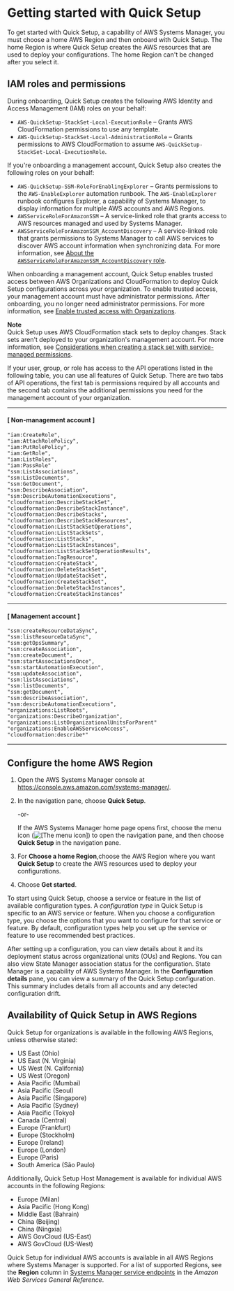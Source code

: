 # Getting started with Quick Setup<a name="quick-setup-getting-started"></a>

To get started with Quick Setup, a capability of AWS Systems Manager, you must choose a home AWS Region and then onboard with Quick Setup\. The home Region is where Quick Setup creates the AWS resources that are used to deploy your configurations\. The home Region can't be changed after you select it\. 

## IAM roles and permissions<a name="quick-setup-getting-started-iam"></a>



During onboarding, Quick Setup creates the following AWS Identity and Access Management \(IAM\) roles on your behalf: 
+ `AWS-QuickSetup-StackSet-Local-ExecutionRole` – Grants AWS CloudFormation permissions to use any template\.
+ `AWS-QuickSetup-StackSet-Local-AdministrationRole` – Grants permissions to AWS CloudFormation to assume `AWS-QuickSetup-StackSet-Local-ExecutionRole`\.

If you're onboarding a management account, Quick Setup also creates the following roles on your behalf:
+ `AWS-QuickSetup-SSM-RoleForEnablingExplorer` – Grants permissions to the `AWS-EnableExplorer` automation runbook\. The `AWS-EnableExplorer` runbook configures Explorer, a capability of Systems Manager, to display information for multiple AWS accounts and AWS Regions\.
+ `AWSServiceRoleForAmazonSSM` – A service\-linked role that grants access to AWS resources managed and used by Systems Manager\.
+ `AWSServiceRoleForAmazonSSM_AccountDiscovery` – A service\-linked role that grants permissions to Systems Manager to call AWS services to discover AWS account information when synchronizing data\. For more information, see [About the `AWSServiceRoleForAmazonSSM_AccountDiscovery` role](Explorer-setup-permissions.md#Explorer-service-role-details)\.

When onboarding a management account, Quick Setup enables trusted access between AWS Organizations and CloudFormation to deploy Quick Setup configurations across your organization\. To enable trusted access, your management account must have administrator permissions\. After onboarding, you no longer need administrator permissions\. For more information, see [Enable trusted access with Organizations](https://docs.aws.amazon.com/AWSCloudFormation/latest/UserGuide/stacksets-orgs-enable-trusted-access.html)\.

**Note**  
Quick Setup uses AWS CloudFormation stack sets to deploy changes\. Stack sets aren't deployed to your organization's management account\. For more information, see [Considerations when creating a stack set with service\-managed permissions](https://docs.aws.amazon.com/AWSCloudFormation/latest/UserGuide/stacksets-getting-started-create.html?icmpid=docs_cfn_console#stacksets-orgs-considerations)\. 

If your user, group, or role has access to the API operations listed in the following table, you can use all features of Quick Setup\. There are two tabs of API operations, the first tab is permissions required by all accounts and the second tab contains the additional permissions you need for the management account of your organization\.

------
#### [ Non\-management account ]

```
"iam:CreateRole",
"iam:AttachRolePolicy",
"iam:PutRolePolicy",
"iam:GetRole",
"iam:ListRoles",
"iam:PassRole"
"ssm:ListAssociations",
"ssm:ListDocuments",
"ssm:GetDocument",
"ssm:DescribeAssociation",
"ssm:DescribeAutomationExecutions",
"cloudformation:DescribeStackSet",
"cloudformation:DescribeStackInstance",
"cloudformation:DescribeStacks",
"cloudformation:DescribeStackResources",
"cloudformation:ListStackSetOperations",
"cloudformation:ListStackSets",
"cloudformation:ListStacks",
"cloudformation:ListStackInstances",
"cloudformation:ListStackSetOperationResults",
"cloudformation:TagResource",
"cloudformation:CreateStack",
"cloudformation:DeleteStackSet",
"cloudformation:UpdateStackSet",
"cloudformation:CreateStackSet",
"cloudformation:DeleteStackInstances",
"cloudformation:CreateStackInstances"
```

------
#### [ Management account ]

```
"ssm:createResourceDataSync",
"ssm:listResourceDataSync",
"ssm:getOpsSummary",
"ssm:createAssociation",
"ssm:createDocument",
"ssm:startAssociationsOnce",
"ssm:startAutomationExecution",
"ssm:updateAssociation",
"ssm:listAssociations",
"ssm:listDocuments",
"ssm:getDocument",
"ssm:describeAssociation",
"ssm:describeAutomationExecutions",
"organizations:ListRoots",
"organizations:DescribeOrganization",
"organizations:ListOrganizationalUnitsForParent"
"organizations:EnableAWSServiceAccess",
"cloudformation:describe*"
```

------

## Configure the home AWS Region<a name="quick-setup-getting-started-home"></a>

1. Open the AWS Systems Manager console at [https://console\.aws\.amazon\.com/systems\-manager/](https://console.aws.amazon.com/systems-manager/)\.

1. In the navigation pane, choose **Quick Setup**\.

   \-or\-

   If the AWS Systems Manager home page opens first, choose the menu icon \(![\[The menu icon\]](http://docs.aws.amazon.com/systems-manager/latest/userguide/images/menu-icon-small.png)\) to open the navigation pane, and then choose **Quick Setup** in the navigation pane\.

1. For **Choose a home Region**,choose the AWS Region where you want **Quick Setup** to create the AWS resources used to deploy your configurations\.

1. Choose **Get started**\.

To start using Quick Setup, choose a service or feature in the list of available configuration types\. A *configuration type* in Quick Setup is specific to an AWS service or feature\. When you choose a configuration type, you choose the options that you want to configure for that service or feature\. By default, configuration types help you set up the service or feature to use recommended best practices\. 

After setting up a configuration, you can view details about it and its deployment status across organizational units \(OUs\) and Regions\. You can also view State Manager association status for the configuration\. State Manager is a capability of AWS Systems Manager\. In the **Configuration details** pane, you can view a summary of the Quick Setup configuration\. This summary includes details from all accounts and any detected configuration drift\. 

## Availability of Quick Setup in AWS Regions<a name="quick-setup-getting-started-regions"></a>

Quick Setup for organizations is available in the following AWS Regions, unless otherwise stated:
+ US East \(Ohio\)
+ US East \(N\. Virginia\)
+ US West \(N\. California\)
+ US West \(Oregon\)
+ Asia Pacific \(Mumbai\)
+ Asia Pacific \(Seoul\)
+ Asia Pacific \(Singapore\)
+ Asia Pacific \(Sydney\)
+ Asia Pacific \(Tokyo\)
+ Canada \(Central\)
+ Europe \(Frankfurt\)
+ Europe \(Stockholm\)
+ Europe \(Ireland\)
+ Europe \(London\)
+ Europe \(Paris\)
+ South America \(São Paulo\)

Additionally, Quick Setup Host Management is available for individual AWS accounts in the following Regions:
+ Europe \(Milan\)
+ Asia Pacific \(Hong Kong\)
+ Middle East \(Bahrain\)
+ China \(Beijing\)
+ China \(Ningxia\)
+ AWS GovCloud \(US\-East\)
+ AWS GovCloud \(US\-West\)

Quick Setup for individual AWS accounts is available in all AWS Regions where Systems Manager is supported\. For a list of supported Regions, see the **Region** column in [Systems Manager service endpoints](https://docs.aws.amazon.com/general/latest/gr/ssm.html#ssm_region) in the *Amazon Web Services General Reference*\.